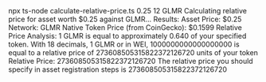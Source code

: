 <div id="termynal" data-termynal>
    <span data-ty>npx ts-node calculate-relative-price.ts 0.25 12 GLMR</span>
    <span data-ty></span>
    <span data-ty>Calculating relative price for asset worth $0.25 against GLMR...</span>
    <span data-ty></span>
    <span data-ty>Results:</span>
    <span data-ty>Asset Price: $0.25</span>
    <span data-ty>Network: GLMR</span>
    <span data-ty>Native Token Price (from CoinGecko): $0.1599</span>
    <span data-ty></span>
    <span data-ty>Relative Price Analysis:</span>
    <span data-ty>1 GLMR is equal to approximately 0.640 of your specified token.</span>
    <span data-ty>With 18 decimals, 1 GLMR or in WEI, 1000000000000000000 is equal to a relative price of 273608505315822372126720 units of your token</span>
    <span data-ty></span>
    <span data-ty>Relative Price: 273608505315822372126720</span>
    <span data-ty></span>
    <span data-ty>The relative price you should specify in asset registration steps is 273608505315822372126720</span>
</div>